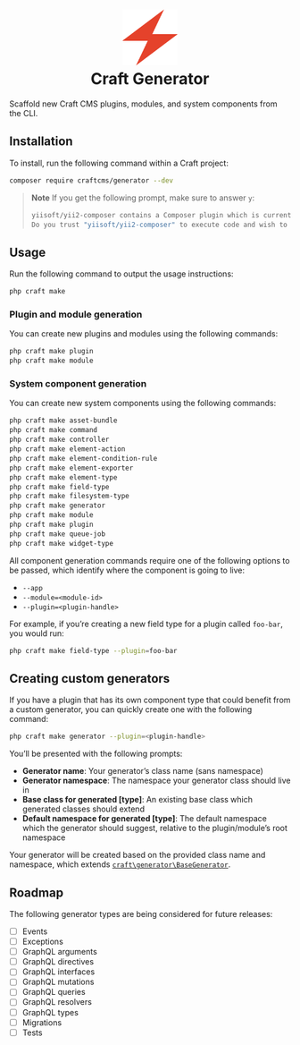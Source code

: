 <h1 align="center">
  <div><img src="./icon.svg" width="100" height="100" alt="Craft Generator icon"></div>
  Craft Generator
</h1>

Scaffold new Craft CMS plugins, modules, and system components from the CLI.

## Installation

To install, run the following command within a Craft project:

```sh
composer require craftcms/generator --dev
```

> **Note**
> If you get the following prompt, make sure to answer `y`:
>
> ```sh
> yiisoft/yii2-composer contains a Composer plugin which is currently not in your allow-plugins config. See https://getcomposer.org/allow-plugins
> Do you trust "yiisoft/yii2-composer" to execute code and wish to enable it now? (writes "allow-plugins" to composer.json)
> ```

## Usage

Run the following command to output the usage instructions:

```sh
php craft make
```

### Plugin and module generation

You can create new plugins and modules using the following commands:

```sh
php craft make plugin
php craft make module
```

### System component generation

You can create new system components using the following commands:

```sh
php craft make asset-bundle
php craft make command
php craft make controller
php craft make element-action
php craft make element-condition-rule
php craft make element-exporter
php craft make element-type
php craft make field-type
php craft make filesystem-type
php craft make generator
php craft make module
php craft make plugin
php craft make queue-job
php craft make widget-type
```

All component generation commands require one of the following options to be passed, which identify where the component is going to live:

- `--app`
- `--module=<module-id>`
- `--plugin=<plugin-handle>`

For example, if you’re creating a new field type for a plugin called `foo-bar`, you would run:

```sh
php craft make field-type --plugin=foo-bar
```

## Creating custom generators

If you have a plugin that has its own component type that could benefit from a custom generator, you can quickly create one with the following command:

```sh
php craft make generator --plugin=<plugin-handle>
```

You’ll be presented with the following prompts:

- **Generator name**: Your generator’s class name (sans namespace)
- **Generator namespace**: The namespace your generator class should live in
- **Base class for generated [type]**: An existing base class which generated classes should extend
- **Default namespace for generated [type]**: The default namespace which the generator should suggest, relative to the plugin/module’s root namespace

Your generator will be created based on the provided class name and namespace, which extends [`craft\generator\BaseGenerator`](src/BaseGenerator.php).

## Roadmap

The following generator types are being considered for future releases:

- [ ] Events
- [ ] Exceptions
- [ ] GraphQL arguments
- [ ] GraphQL directives
- [ ] GraphQL interfaces
- [ ] GraphQL mutations
- [ ] GraphQL queries
- [ ] GraphQL resolvers
- [ ] GraphQL types
- [ ] Migrations
- [ ] Tests
